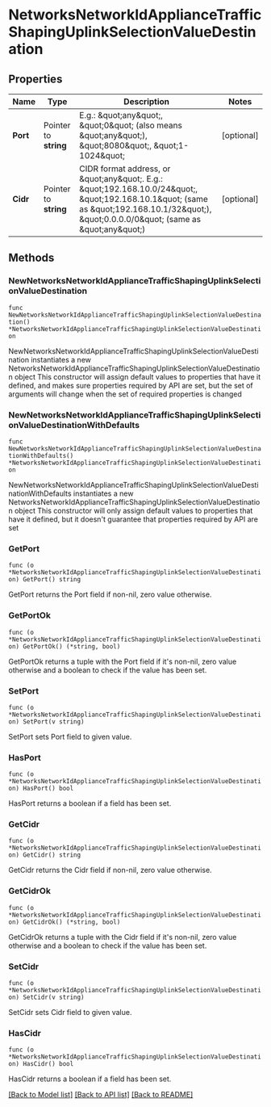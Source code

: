 # NetworksNetworkIdApplianceTrafficShapingUplinkSelectionValueDestination

## Properties

Name | Type | Description | Notes
------------ | ------------- | ------------- | -------------
**Port** | Pointer to **string** | E.g.: \&quot;any\&quot;, \&quot;0\&quot; (also means \&quot;any\&quot;), \&quot;8080\&quot;, \&quot;1-1024\&quot; | [optional] 
**Cidr** | Pointer to **string** | CIDR format address, or \&quot;any\&quot;. E.g.: \&quot;192.168.10.0/24\&quot;,  \&quot;192.168.10.1\&quot; (same as \&quot;192.168.10.1/32\&quot;), \&quot;0.0.0.0/0\&quot; (same as \&quot;any\&quot;) | [optional] 

## Methods

### NewNetworksNetworkIdApplianceTrafficShapingUplinkSelectionValueDestination

`func NewNetworksNetworkIdApplianceTrafficShapingUplinkSelectionValueDestination() *NetworksNetworkIdApplianceTrafficShapingUplinkSelectionValueDestination`

NewNetworksNetworkIdApplianceTrafficShapingUplinkSelectionValueDestination instantiates a new NetworksNetworkIdApplianceTrafficShapingUplinkSelectionValueDestination object
This constructor will assign default values to properties that have it defined,
and makes sure properties required by API are set, but the set of arguments
will change when the set of required properties is changed

### NewNetworksNetworkIdApplianceTrafficShapingUplinkSelectionValueDestinationWithDefaults

`func NewNetworksNetworkIdApplianceTrafficShapingUplinkSelectionValueDestinationWithDefaults() *NetworksNetworkIdApplianceTrafficShapingUplinkSelectionValueDestination`

NewNetworksNetworkIdApplianceTrafficShapingUplinkSelectionValueDestinationWithDefaults instantiates a new NetworksNetworkIdApplianceTrafficShapingUplinkSelectionValueDestination object
This constructor will only assign default values to properties that have it defined,
but it doesn't guarantee that properties required by API are set

### GetPort

`func (o *NetworksNetworkIdApplianceTrafficShapingUplinkSelectionValueDestination) GetPort() string`

GetPort returns the Port field if non-nil, zero value otherwise.

### GetPortOk

`func (o *NetworksNetworkIdApplianceTrafficShapingUplinkSelectionValueDestination) GetPortOk() (*string, bool)`

GetPortOk returns a tuple with the Port field if it's non-nil, zero value otherwise
and a boolean to check if the value has been set.

### SetPort

`func (o *NetworksNetworkIdApplianceTrafficShapingUplinkSelectionValueDestination) SetPort(v string)`

SetPort sets Port field to given value.

### HasPort

`func (o *NetworksNetworkIdApplianceTrafficShapingUplinkSelectionValueDestination) HasPort() bool`

HasPort returns a boolean if a field has been set.

### GetCidr

`func (o *NetworksNetworkIdApplianceTrafficShapingUplinkSelectionValueDestination) GetCidr() string`

GetCidr returns the Cidr field if non-nil, zero value otherwise.

### GetCidrOk

`func (o *NetworksNetworkIdApplianceTrafficShapingUplinkSelectionValueDestination) GetCidrOk() (*string, bool)`

GetCidrOk returns a tuple with the Cidr field if it's non-nil, zero value otherwise
and a boolean to check if the value has been set.

### SetCidr

`func (o *NetworksNetworkIdApplianceTrafficShapingUplinkSelectionValueDestination) SetCidr(v string)`

SetCidr sets Cidr field to given value.

### HasCidr

`func (o *NetworksNetworkIdApplianceTrafficShapingUplinkSelectionValueDestination) HasCidr() bool`

HasCidr returns a boolean if a field has been set.


[[Back to Model list]](../README.md#documentation-for-models) [[Back to API list]](../README.md#documentation-for-api-endpoints) [[Back to README]](../README.md)


